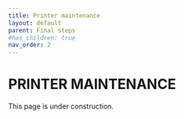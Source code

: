 ```yaml
---
title: Printer maintenance
layout: default
parent: Final steps
#has_children: true
nav_order: 2
---
```

# PRINTER MAINTENANCE
This page is under construction.
